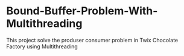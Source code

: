 # Bound-Buffer-Problem-With-Multithreading
This project solve the produser consumer problem in Twix Chocolate Factory using Multithreading

